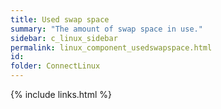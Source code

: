 ```yaml
---
title: Used swap space
summary: "The amount of swap space in use."
sidebar: c_linux_sidebar
permalink: linux_component_usedswapspace.html
id:
folder: ConnectLinux
---
```


{% include links.html %}
